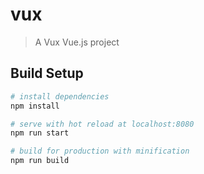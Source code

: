 # vux

> A Vux Vue.js project

## Build Setup

``` bash
# install dependencies
npm install

# serve with hot reload at localhost:8080
npm run start

# build for production with minification
npm run build

